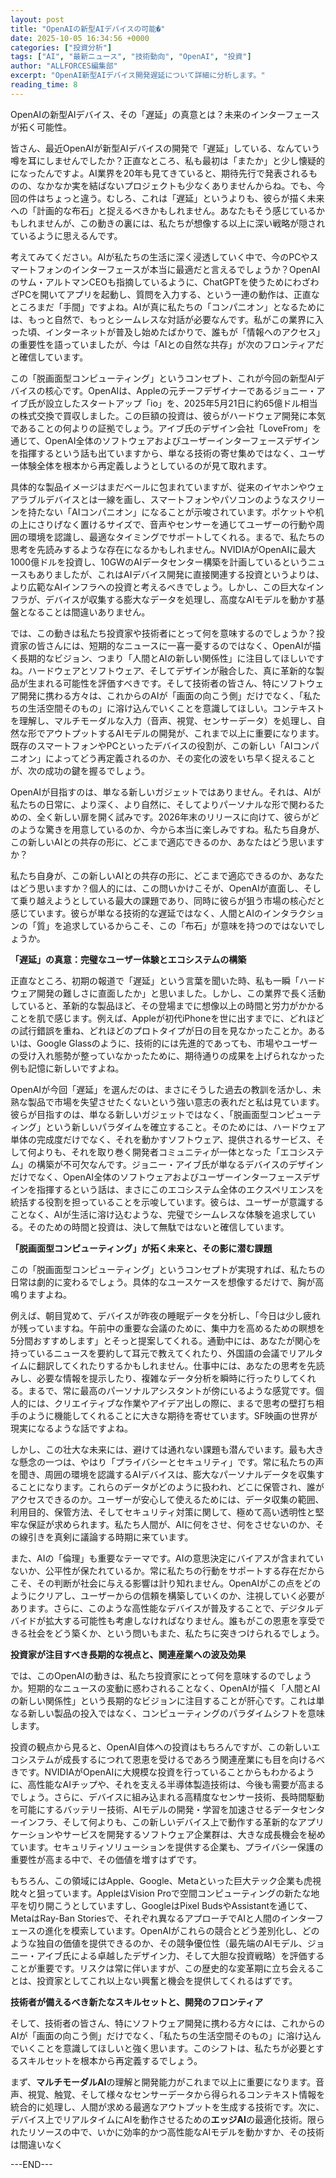 ```yaml
---
layout: post
title: "OpenAIの新型AIデバイスの可能�"
date: 2025-10-05 16:34:56 +0000
categories: ["投資分析"]
tags: ["AI", "最新ニュース", "技術動向", "OpenAI", "投資"]
author: "ALLFORCES編集部"
excerpt: "OpenAI新型AIデバイス開発遅延について詳細に分析します。"
reading_time: 8
---
```


OpenAIの新型AIデバイス、その「遅延」の真意とは？未来のインターフェースが拓く可能性。

皆さん、最近OpenAIが新型AIデバイスの開発で「遅延」している、なんていう噂を耳にしませんでしたか？正直なところ、私も最初は「またか」と少し懐疑的になったんですよ。AI業界を20年も見てきていると、期待先行で発表されるものの、なかなか実を結ばないプロジェクトも少なくありませんからね。でも、今回の件はちょっと違う。むしろ、これは「遅延」というよりも、彼らが描く未来への「計画的な布石」と捉えるべきかもしれません。あなたもそう感じているかもしれませんが、この動きの裏には、私たちが想像する以上に深い戦略が隠されているように思えるんです。

考えてみてください。AIが私たちの生活に深く浸透していく中で、今のPCやスマートフォンのインターフェースが本当に最適だと言えるでしょうか？OpenAIのサム・アルトマンCEOも指摘しているように、ChatGPTを使うためにわざわざPCを開いてアプリを起動し、質問を入力する、という一連の動作は、正直なところまだ「手間」ですよね。AIが真に私たちの「コンパニオン」となるためには、もっと自然で、もっとシームレスな対話が必要なんです。私がこの業界に入った頃、インターネットが普及し始めたばかりで、誰もが「情報へのアクセス」の重要性を語っていましたが、今は「AIとの自然な共存」が次のフロンティアだと確信しています。

この「脱画面型コンピューティング」というコンセプト、これが今回の新型AIデバイスの核心です。OpenAIは、Appleの元チーフデザイナーであるジョニー・アイブ氏が設立したスタートアップ「io」を、2025年5月21日に約65億ドル相当の株式交換で買収しました。この巨額の投資は、彼らがハードウェア開発に本気であることの何よりの証拠でしょう。アイブ氏のデザイン会社「LoveFrom」を通じて、OpenAI全体のソフトウェアおよびユーザーインターフェースデザインを指揮するという話も出ていますから、単なる技術の寄せ集めではなく、ユーザー体験全体を根本から再定義しようとしているのが見て取れます。

具体的な製品イメージはまだベールに包まれていますが、従来のイヤホンやウェアラブルデバイスとは一線を画し、スマートフォンやパソコンのようなスクリーンを持たない「AIコンパニオン」になることが示唆されています。ポケットや机の上にさりげなく置けるサイズで、音声やセンサーを通じてユーザーの行動や周囲の環境を認識し、最適なタイミングでサポートしてくれる。まるで、私たちの思考を先読みするような存在になるかもしれません。NVIDIAがOpenAIに最大1000億ドルを投資し、10GWのAIデータセンター構築を計画しているというニュースもありましたが、これはAIデバイス開発に直接関連する投資というよりは、より広範なAIインフラへの投資と考えるべきでしょう。しかし、この巨大なインフラが、デバイスが収集する膨大なデータを処理し、高度なAIモデルを動かす基盤となることは間違いありません。

では、この動きは私たち投資家や技術者にとって何を意味するのでしょうか？投資家の皆さんには、短期的なニュースに一喜一憂するのではなく、OpenAIが描く長期的なビジョン、つまり「人間とAIの新しい関係性」に注目してほしいですね。ハードウェアとソフトウェア、そしてデザインが融合した、真に革新的な製品が生まれる可能性を評価すべきです。そして技術者の皆さん、特にソフトウェア開発に携わる方々は、これからのAIが「画面の向こう側」だけでなく、「私たちの生活空間そのもの」に溶け込んでいくことを意識してほしい。コンテキストを理解し、マルチモーダルな入力（音声、視覚、センサーデータ）を処理し、自然な形でアウトプットするAIモデルの開発が、これまで以上に重要になります。既存のスマートフォンやPCといったデバイスの役割が、この新しい「AIコンパニオン」によってどう再定義されるのか、その変化の波をいち早く捉えることが、次の成功の鍵を握るでしょう。

OpenAIが目指すのは、単なる新しいガジェットではありません。それは、AIが私たちの日常に、より深く、より自然に、そしてよりパーソナルな形で関わるための、全く新しい扉を開く試みです。2026年末のリリースに向けて、彼らがどのような驚きを用意しているのか、今から本当に楽しみですね。私たち自身が、この新しいAIとの共存の形に、どこまで適応できるのか、あなたはどう思いますか？

私たち自身が、この新しいAIとの共存の形に、どこまで適応できるのか、あなたはどう思いますか？個人的には、この問いかけこそが、OpenAIが直面し、そして乗り越えようとしている最大の課題であり、同時に彼らが狙う市場の核心だと感じています。彼らが単なる技術的な遅延ではなく、人間とAIのインタラクションの「質」を追求しているからこそ、この「布石」が意味を持つのではないでしょうか。

**「遅延」の真意：完璧なユーザー体験とエコシステムの構築**

正直なところ、初期の報道で「遅延」という言葉を聞いた時、私も一瞬「ハードウェア開発の難しさに直面したか」と思いました。しかし、この業界で長く活動していると、革新的な製品ほど、その登場までに想像以上の時間と労力がかかることを肌で感じます。例えば、Appleが初代iPhoneを世に出すまでに、どれほどの試行錯誤を重ね、どれほどのプロトタイプが日の目を見なかったことか。あるいは、Google Glassのように、技術的には先進的であっても、市場やユーザーの受け入れ態勢が整っていなかったために、期待通りの成果を上げられなかった例も記憶に新しいですよね。

OpenAIが今回「遅延」を選んだのは、まさにそうした過去の教訓を活かし、未熟な製品で市場を失望させたくないという強い意志の表れだと私は見ています。彼らが目指すのは、単なる新しいガジェットではなく、「脱画面型コンピューティング」という新しいパラダイムを確立すること。そのためには、ハードウェア単体の完成度だけでなく、それを動かすソフトウェア、提供されるサービス、そして何よりも、それを取り巻く開発者コミュニティが一体となった「エコシステム」の構築が不可欠なんです。ジョニー・アイブ氏が単なるデバイスのデザインだけでなく、OpenAI全体のソフトウェアおよびユーザーインターフェースデザインを指揮するという話は、まさにこのエコシステム全体のエクスペリエンスを統括する役割を担っていることを示唆しています。彼らは、ユーザーが意識することなく、AIが生活に溶け込むような、完璧でシームレスな体験を追求している。そのための時間と投資は、決して無駄ではないと確信しています。

**「脱画面型コンピューティング」が拓く未来と、その影に潜む課題**

この「脱画面型コンピューティング」というコンセプトが実現すれば、私たちの日常は劇的に変わるでしょう。具体的なユースケースを想像するだけで、胸が高鳴りますよね。

例えば、朝目覚めて、デバイスが昨夜の睡眠データを分析し、「今日は少し疲れが残っていますね。午前中の重要な会議のために、集中力を高めるための瞑想を5分間おすすめします」とそっと提案してくれる。通勤中には、あなたが関心を持っているニュースを要約して耳元で教えてくれたり、外国語の会議でリアルタイムに翻訳してくれたりするかもしれません。仕事中には、あなたの思考を先読みし、必要な情報を提示したり、複雑なデータ分析を瞬時に行ったりしてくれる。まるで、常に最高のパーソナルアシスタントが傍にいるような感覚です。個人的には、クリエイティブな作業やアイデア出しの際に、まるで思考の壁打ち相手のように機能してくれることに大きな期待を寄せています。SF映画の世界が現実になるような話ですよね。

しかし、この壮大な未来には、避けては通れない課題も潜んでいます。最も大きな懸念の一つは、やはり「プライバシーとセキュリティ」です。常に私たちの声を聞き、周囲の環境を認識するAIデバイスは、膨大なパーソナルデータを収集することになります。これらのデータがどのように扱われ、どこに保管され、誰がアクセスできるのか。ユーザーが安心して使えるためには、データ収集の範囲、利用目的、保管方法、そしてセキュリティ対策に関して、極めて高い透明性と堅牢な保証が求められます。私たち人間が、AIに何をさせ、何をさせないのか、その線引きを真剣に議論する時期に来ています。

また、AIの「倫理」も重要なテーマです。AIの意思決定にバイアスが含まれていないか、公平性が保たれているか。常に私たちの行動をサポートする存在だからこそ、その判断が社会に与える影響は計り知れません。OpenAIがこの点をどのようにクリアし、ユーザーからの信頼を構築していくのか、注視していく必要があります。さらに、このような高性能なデバイスが普及することで、デジタルデバイドが拡大する可能性も考慮しなければなりません。誰もがこの恩恵を享受できる社会をどう築くか、という問いもまた、私たちに突きつけられるでしょう。

**投資家が注目すべき長期的な視点と、関連産業への波及効果**

では、このOpenAIの動きは、私たち投資家にとって何を意味するのでしょうか。短期的なニュースの変動に惑わされることなく、OpenAIが描く「人間とAIの新しい関係性」という長期的なビジョンに注目することが肝心です。これは単なる新しい製品の投入ではなく、コンピューティングのパラダイムシフトを意味します。

投資の観点から見ると、OpenAI自体への投資はもちろんですが、この新しいエコシステムが成長するにつれて恩恵を受けるであろう関連産業にも目を向けるべきです。NVIDIAがOpenAIに大規模な投資を行っていることからもわかるように、高性能なAIチップや、それを支える半導体製造技術は、今後も需要が高まるでしょう。さらに、デバイスに組み込まれる高精度なセンサー技術、長時間駆動を可能にするバッテリー技術、AIモデルの開発・学習を加速させるデータセンターインフラ、そして何よりも、この新しいデバイス上で動作する革新的なアプリケーションやサービスを開発するソフトウェア企業群は、大きな成長機会を秘めています。セキュリティソリューションを提供する企業も、プライバシー保護の重要性が高まる中で、その価値を増すはずです。

もちろん、この領域にはApple、Google、Metaといった巨大テック企業も虎視眈々と狙っています。AppleはVision Proで空間コンピューティングの新たな地平を切り開こうとしていますし、GoogleはPixel BudsやAssistantを通じて、MetaはRay-Ban Storiesで、それぞれ異なるアプローチでAIと人間のインターフェースの進化を模索しています。OpenAIがこれらの競合とどう差別化し、どのような独自の価値を提供できるのか、その競争優位性（最先端のAIモデル、ジョニー・アイブ氏による卓越したデザイン力、そして大胆な投資戦略）を評価することが重要です。リスクは常に伴いますが、この歴史的な変革期に立ち会えることは、投資家としてこれ以上ない興奮と機会を提供してくれるはずです。

**技術者が備えるべき新たなスキルセットと、開発のフロンティア**

そして、技術者の皆さん、特にソフトウェア開発に携わる方々には、これからのAIが「画面の向こう側」だけでなく、「私たちの生活空間そのもの」に溶け込んでいくことを意識してほしいと強く思います。このシフトは、私たちが必要とするスキルセットを根本から再定義するでしょう。

まず、**マルチモーダルAI**の理解と開発能力がこれまで以上に重要になります。音声、視覚、触覚、そして様々なセンサーデータから得られるコンテキスト情報を統合的に処理し、人間が求める最適なアウトプットを生成する技術です。次に、デバイス上でリアルタイムにAIを動作させるための**エッジAI**の最適化技術。限られたリソースの中で、いかに効率的かつ高性能なAIモデルを動かすか、その技術は間違いなく

---END---